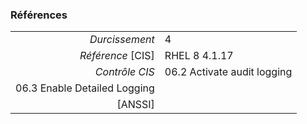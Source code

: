 ### Références

|                 |    |
|----------------:|:---|
|   *Durcissement*| 4 |
|*Référence* [CIS]| RHEL 8 4.1.17 |
|   *Contrôle CIS*| 06.2 Activate audit logging
06.3 Enable Detailed Logging |
|          [ANSSI]|  |
